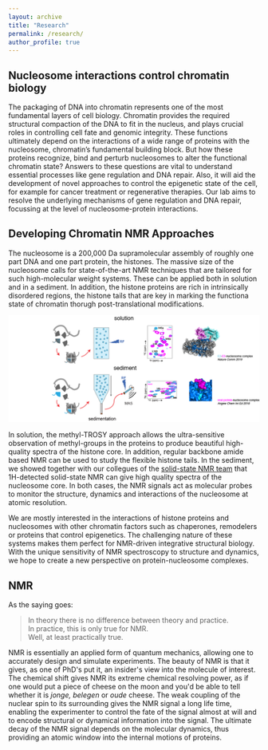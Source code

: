 ```yaml
---
layout: archive
title: "Research"
permalink: /research/
author_profile: true
---
```


Nucleosome interactions control chromatin biology
-------------------------------------------------

The packaging of DNA into chromatin represents one of the most fundamental layers of cell biology. 
Chromatin provides the required structural compaction of the DNA to fit in the nucleus, and plays crucial roles in controlling cell fate and genomic integrity. 
These functions ultimately depend on the interactions of a wide range of proteins with the nucleosome, chromatin’s fundamental building block. 
But how these proteins recognize, bind and perturb nucleosomes to alter the functional chromatin state?
Answers to these questions are vital to understand essential processes like gene regulation and DNA repair.
Also, it will aid the development of novel approaches to control the epigenetic state of the cell, for example for cancer treatment or regenerative therapies. 
Our lab aims to resolve the underlying mechanisms of gene regulation and DNA repair, focussing at the level of nucleosome-protein interactions.

Developing Chromatin NMR Approaches
-----------------------------------

The nucleosome is a 200,000 Da supramolecular assembly of roughly one part DNA and one part protein, the histones. 
The massive size of the nucleosome calls for state-of-the-art NMR techniques that are tailored for such high-molecular weight systems.
These can be applied both in solution and in a sediment. 
In addition, the histone proteins are rich in intrinsically disordered regions, the histone tails that are key in marking the functiona state of chromatin thorugh post-translational modifications.

![nucleosome NMR](/images/nucleosome-NMR.png)

In solution, the methyl-TROSY approach allows the ultra-sensitive observation of methyl-groups in the proteins to produce beautiful high-quality spectra of the histone core.
In addition, regular backbone amide based NMR can be used to study the flexible histone tails.
In the sediment, we showed together with our collegues of the [solid-state NMR team](https://www.uu.nl/en/research/nmr) that 1H-detected solid-state NMR can give high quality spectra of the nucleosome core. 
In both cases, the NMR signals act as molecular probes to monitor the structure, dynamics and interactions of the nucleosome at atomic resolution.

We are mostly interested in the interactions of histone proteins and nucleosomes with other chromatin factors such as chaperones, remodelers or proteins that control epigenetics. 
The challenging nature of these systems makes them perfect for NMR-driven integrative structural biology. 
With the unique sensitivity of NMR spectroscopy to structure and dynamics, we hope to create a new perspective on protein-nucleosome complexes.

NMR
---

As the saying goes:

> In theory there is no difference between theory and practice.  
> In practice, this is only true for NMR.  
> Well, at least practically true. 

NMR is essentially an applied form of quantum mechanics, allowing one to accurately design and simulate experiments.
The beauty of NMR is that it gives, as one of PhD's put it, an insider's view into the molecule of interest.
The chemical shift gives NMR its extreme chemical resolving power, as if one would put a piece of cheese on the moon and you'd be able to tell
whether it is *jonge, belegen* or *oude* cheese.
The weak coupling of the nuclear spin to its surrounding gives the NMR signal a long life time, enabling the experimenter 
to control the fate of the signal almost at will and to encode structural or dynamical information into the signal.
The ultimate decay of the NMR signal depends on the molecular dynamics, thus providing an atomic window into the internal motions of proteins.

